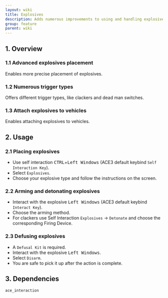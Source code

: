 ```yaml
---
layout: wiki
title: Explosives
description: Adds numerous improvements to using and handling explosives
group: feature
parent: wiki
---
```


## 1. Overview

### 1.1 Advanced explosives placement
Enables more precise placement of explosives.

### 1.2 Numerous trigger types
Offers different trigger types, like clackers and dead man switches.

### 1.3 Attach explosives to vehicles
Enables attaching explosives to vehicles.

## 2. Usage

### 2.1 Placing explosives
- Use self interaction <kbd>CTRL</kbd>+<kbd>Left Windows</kbd> (ACE3 default keybind `Self Interaction Key`).
- Select `Explosives`.
- Choose your explosive type and follow the instructions on the screen.

### 2.2 Arming and detonating explosives
- Interact with the explosive <kbd>Left Windows</kbd> (ACE3 default keybind `Interact Key`).
- Choose the arming method.
- For clackers use Self Interaction `Explosives` -> `Detonate` and choose the corresponding Firing Device.

### 2.3 Defusing explosives
- A `Defusal Kit` is required.
- Interact with the explosive <kbd>Left Windows</kbd>.
- Select `Disarm`.
- You are safe to pick it up after the action is complete.

## 3. Dependencies

`ace_interaction`
